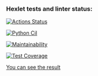 ### Hexlet tests and linter status:
[![Actions Status](https://github.com/JuliaMezenova/python-project-83/actions/workflows/hexlet-check.yml/badge.svg)](https://github.com/JuliaMezenova/python-project-83/actions)

[![Python CiI](https://github.com/JuliaMezenova/python-project-83/actions/workflows/pyci.yml/badge.svg)](https://github.com/JuliaMezenova/python-project-83/actions/workflows/page_analyzer.yml)

[![Maintainability](https://api.codeclimate.com/v1/badges/b98c48cf5e7737fb7e92/maintainability)](https://codeclimate.com/github/JuliaMezenova/python-project-83/maintainability)

[![Test Coverage](https://api.codeclimate.com/v1/badges/b98c48cf5e7737fb7e92/test_coverage)](https://codeclimate.com/github/JuliaMezenova/python-project-83/test_coverage)

[You can see the result](https://page-analyzer-ynqn.onrender.com/)
